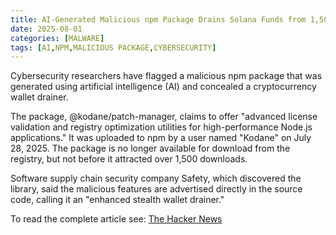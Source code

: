 ```yaml
---
title: AI-Generated Malicious npm Package Drains Solana Funds from 1,500+ Before Takedown
date: 2025-08-01
categories: [MALWARE]
tags: [AI,NPM,MALICIOUS PACKAGE,CYBERSECURITY]
---
```


Cybersecurity researchers have flagged a malicious npm package that was generated using artificial intelligence (AI) and concealed a cryptocurrency wallet drainer.

The package, @kodane/patch-manager, claims to offer "advanced license validation and registry optimization utilities for high-performance Node.js applications." It was uploaded to npm by a user named "Kodane" on July 28, 2025. The package is no longer available for download from the registry, but not before it attracted over 1,500 downloads.

Software supply chain security company Safety, which discovered the library, said the malicious features are advertised directly in the source code, calling it an "enhanced stealth wallet drainer."

To read the complete article see: [The Hacker News](https://thehackernews.com/2025/08/ai-generated-malicious-npm-package.html) 
